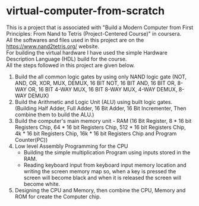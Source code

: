 # virtual-computer-from-scratch

This is a project that is associated with "Build a Modern Computer from First Principles: From Nand to Tetris (Project-Centered Course)" in coursera.
<br>All the softwares and files used in this project are on the https://www.nand2tetris.org/ website.
<br>For building the virtual hardware I have used the simple Hardware Description Language (HDL) build for the course.
<br>All the steps followed in this project are given below.

1. Build the all common logic gates by using only NAND logic gate (NOT, AND, OR, XOR, MUX, DEMUX, 16 BIT NOT, 16 BIT AND, 16 BIT OR, 8-WAY OR, 16 BIT 4-WAY MUX, 16 BIT 8-WAY MUX, 4-WAY DEMUX, 8-WAY DEMUX)
2. Build the Arithmetic and Logic Unit (ALU) using built logic gates. (Building Half Adder, Full Adder, 16 Bit Adder, 16 Bit Incrementer, Then combine them to build the ALU.)
3. Build the computer's main memory unit - RAM (16 Bit Register, 8 * 16 bit Registers Chip, 64 * 16 bit Registers Chip, 512 * 16 bit Registers Chip, 4k * 16 bit Registers Chip, 16k * 16 bit Registers Chip and Program Counter(PC))
4. Low level Assembly Programming for the CPU
   * Building the simple multiplication Program using inputs stored in the RAM.
   * Reading keyboard input from keyboard input memory location and writing the screen memory map so, when a key is pressed the screen will become black and when it is released the screen will become white.
5. Designing the CPU and Memory, then combine the CPU, Memory and ROM for create the Computer chip.

